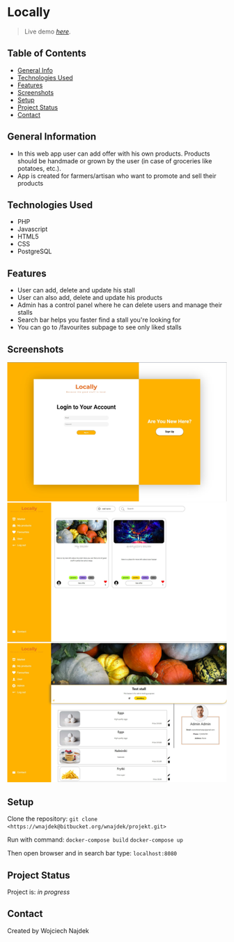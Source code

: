 # Locally

> Live demo [_here_](https://www.example.com). <!-- If you have the project hosted somewhere, include the link here. -->

## Table of Contents
* [General Info](#general-information)
* [Technologies Used](#technologies-used)
* [Features](#features)
* [Screenshots](#screenshots)
* [Setup](#setup)
* [Project Status](#project-status)
* [Contact](#contact)


## General Information
- In this web app user can add offer with his own products. Products should be handmade or grown by the user (in case of groceries like potatoes, etc.). 
- App is created for farmers/artisan who want to promote and sell their products

## Technologies Used
- PHP
- Javascript
- HTML5
- CSS
- PostgreSQL


## Features
- User can add, delete and update his stall
- User can also add, delete and update his products
- Admin has a control panel where he can delete users and manage their stalls
- Search bar helps you faster find a stall you're looking for
- You can go to /favourites subpage to see only liked stalls

## Screenshots
![Login screen](screenshots/login_screen.jpg)
![Favourite stalls view](screenshots/favourites.jpg)
![My stall view](screenshots/stall.jpg)



## Setup
Clone the repository:
```git clone <https://wnajdek@bitbucket.org/wnajdek/projekt.git>```

Run with command:
```docker-compose build```
```docker-compose up```

Then open browser and in search bar type:
```localhost:8080```


## Project Status
Project is: _in progress_

## Contact
Created by Wojciech Najdek
